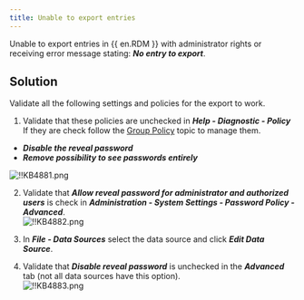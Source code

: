```yaml
---
title: Unable to export entries
---
```

Unable to export entries in {{ en.RDM }} with administrator rights or receiving error message stating: ***No entry to export***.

## Solution

Validate all the following settings and policies for the export to work.

1. Validate that these policies are unchecked in ***Help - Diagnostic - Policy*** If they are check follow the [Group Policy](/kb/remote-desktop-manager/how-to-articles/group-policies/) topic to manage them.  

* ***Disable the reveal password***
* ***Remove possibility to see passwords entirely***  

![!!KB4881.png](https://webdevolutions.azureedge.net/docs/en/kb/KB4881.png)

2. Validate that ***Allow reveal password for administrator and authorized users*** is check in ***Administration - System Settings - Password Policy - Advanced***.  
![!!KB4882.png](https://webdevolutions.azureedge.net/docs/en/kb/KB4882.png)

3. In ***File - Data Sources*** select the data source and click ***Edit Data Source***.
1. Validate that ***Disable reveal password*** is unchecked in the ***Advanced*** tab (not all data sources have this option).  
![!!KB4883.png](https://webdevolutions.azureedge.net/docs/en/kb/KB4883.png)
